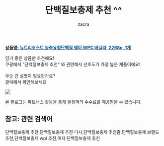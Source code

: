 ﻿---
layout: post
title:  "단백질보충제 추천 ^^"
author: zacra
categories: [ 아이템 ]
tags: [단백질보충제 추천,단백질보충제 추천 디시,단백질보충제 추천좀,단백질보충제 브랜드 추천,단백질보충제 wpi 추천,여자 단백질보충제 추천]
image: https://static.coupangcdn.com/image/retail/images/242503815052783-eefddb78-e3c3-45f3-ab16-e076e7e00177.jpg 
description: "쿠팡에서 단백질보충제 추천 관련 키워드로 가장 고객 선호도가 높은 제품이랍니다."
rating: 4.5
---

<a href="https://link.coupang.com/re/AFFSDP?lptag=AF8407795&pageKey=27791005&itemId=107319012&vendorItemId=3206790192&traceid=V0-153-1a50f6f78a73b822"><b>상품명: <font color='#01579B'>뉴트리코스트 농축유청단백질 웨이 WPC 바닐라, 2268g, 1개</font></b></a>

인기 좋은 상품만 추천해요!<br/>
쿠팡에서 "단백질보충제 추천" 와 관련해서 선호도가 가장 높은 제품이에요!<br/><br/>
무슨 긴 설명이 필요한가요?  
클릭해서 확인해보세요


<a href="https://link.coupang.com/re/AFFSDP?lptag=AF8407795&pageKey=27791005&itemId=107319012&vendorItemId=3206790192&traceid=V0-153-1a50f6f78a73b822"><img src="https://thumbnail8.coupangcdn.com/thumbnails/remote/q89/image/retail/images/1062812648984703-29c07af6-3c1f-4318-ac03-477e34201931.jpg"></a> 

본 블로그는 파트너스 활동을 통해 일정액의 수수료를 제공받을 수 있습니다.

## 참고: 관련 검색어    
단백질보충제 추천,단백질보충제 추천 디시,단백질보충제 추천좀,단백질보충제 브랜드 추천,단백질보충제 wpi 추천,여자 단백질보충제 추천